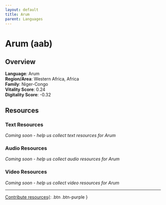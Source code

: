 ```yaml
---
layout: default
title: Arum
parent: Languages
---
```


# Arum (aab)

## Overview

**Language**: Arum  
**Region/Area**: Western Africa, Africa  
**Family**: Niger-Congo  
**Vitality Score**: 0.24  
**Digitality Score**: -0.32  

## Resources

### Text Resources
*Coming soon - help us collect text resources for Arum*

### Audio Resources
*Coming soon - help us collect audio resources for Arum*

### Video Resources
*Coming soon - help us collect video resources for Arum*

---

[Contribute resources](https://fairtrain.github.io/){: .btn .btn-purple }
